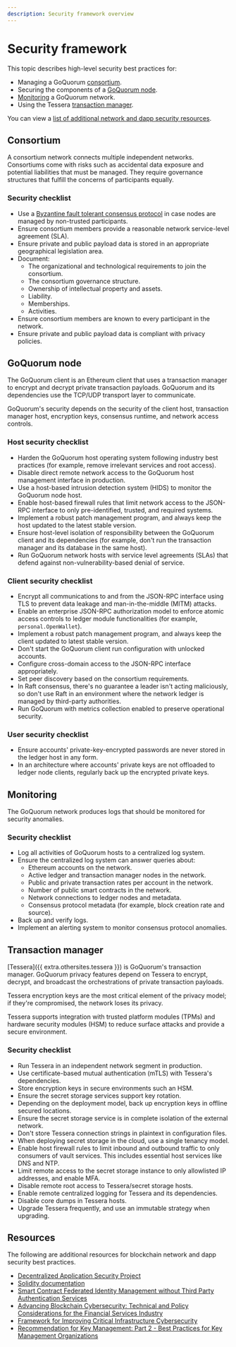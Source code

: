 ```yaml
---
description: Security framework overview
---
```


# Security framework

This topic describes high-level security best practices for:

- Managing a GoQuorum [consortium](#consortium).
- Securing the components of a [GoQuorum node](#goquorum-node).
- [Monitoring](#monitoring) a GoQuorum network.
- Using the Tessera [transaction manager](#transaction-manager).

You can view a [list of additional network and dapp security resources](#resources).

## Consortium

A consortium network connects multiple independent networks.
Consortiums come with risks such as accidental data exposure and potential liabilities that must be managed.
They require governance structures that fulfill the concerns of participants equally.

### Security checklist

- Use a [Byzantine fault tolerant consensus protocol](consensus/index.md) in case nodes are managed by non-trusted participants.
- Ensure consortium members provide a reasonable network service-level agreement (SLA).
- Ensure private and public payload data is stored in an appropriate geographical legislation area.
- Document:
    - The organizational and technological requirements to join the consortium.
    - The consortium governance structure.
    - Ownership of intellectual property and assets.
    - Liability.
    - Memberships.
    - Activities.
- Ensure consortium members are known to every participant in the network.
- Ensure private and public payload data is compliant with privacy policies.

## GoQuorum node

The GoQuorum client is an Ethereum client that uses a transaction manager to encrypt and decrypt private transaction payloads.
GoQuorum and its dependencies use the TCP/UDP transport layer to communicate.

GoQuorum's security depends on the security of the client host, transaction manager host, encryption keys, consensus
runtime, and network access controls.

### Host security checklist

- Harden the GoQuorum host operating system following industry best practices (for example, remove irrelevant services
  and root access).
- Disable direct remote network access to the GoQuorum host management interface in production.
- Use a host-based intrusion detection system (HIDS) to monitor the GoQuorum node host.
- Enable host-based firewall rules that limit network access to the JSON-RPC interface to only pre-identified, trusted,
  and required systems.
- Implement a robust patch management program, and always keep the host updated to the latest stable version.
- Ensure host-level isolation of responsibility between the GoQuorum client and its dependencies (for example, don't run
  the transaction manager and its database in the same host).
- Run GoQuorum network hosts with service level agreements (SLAs) that defend against non-vulnerability-based denial of service.

### Client security checklist

- Encrypt all communications to and from the JSON-RPC interface using TLS to prevent data leakage and
  man-in-the-middle (MITM) attacks.
- Enable an enterprise JSON-RPC authorization model to enforce atomic access controls to ledger module
  functionalities (for example, `personal.OpenWallet`).
- Implement a robust patch management program, and always keep the client updated to latest stable version.
- Don't start the GoQuorum client run configuration with unlocked accounts.
- Configure cross-domain access to the JSON-RPC interface appropriately.
- Set peer discovery based on the consortium requirements.
- In Raft consensus, there's no guarantee a leader isn't acting maliciously, so don't use Raft in an environment where
  the network ledger is managed by third-party authorities.
- Run GoQuorum with metrics collection enabled to preserve operational security.

### User security checklist

- Ensure accounts' private-key-encrypted passwords are never stored in the ledger host in any form.
- In an architecture where accounts' private keys are not offloaded to ledger node clients, regularly back up the
  encrypted private keys.

## Monitoring

The GoQuorum network produces logs that should be monitored for security anomalies.

### Security checklist

- Log all activities of GoQuorum hosts to a centralized log system.
- Ensure the centralized log system can answer queries about:
    - Ethereum accounts on the network.
    - Active ledger and transaction manager nodes in the network.
    - Public and private transaction rates per account in the network.
    - Number of public smart contracts in the network.
    - Network connections to ledger nodes and metadata.
    - Consensus protocol metadata (for example, block creation rate and source).
- Back up and verify logs.
- Implement an alerting system to monitor consensus protocol anomalies.

## Transaction manager

[Tessera]({{ extra.othersites.tessera }}) is GoQuorum's transaction manager.
GoQuorum privacy features depend on Tessera to encrypt, decrypt, and broadcast the orchestrations of private
transaction payloads.

Tessera encryption keys are the most critical element of the privacy model; if they're compromised, the network loses
its privacy.

Tessera supports integration with trusted platform modules (TPMs) and hardware security modules (HSM) to reduce surface
attacks and provide a secure environment.

### Security checklist

- Run Tessera in an independent network segment in production.
- Use certificate-based mutual authentication (mTLS) with Tessera's dependencies.
- Store encryption keys in secure environments such an HSM.
- Ensure the secret storage services support key rotation.
- Depending on the deployment model, back up encryption keys in offline secured locations.
- Ensure the secret storage service is in complete isolation of the external network.
- Don't store Tessera connection strings in plaintext in configuration files.
- When deploying secret storage in the cloud, use a single tenancy model.
- Enable host firewall rules to limit inbound and outbound traffic to only consumers of vault services.
  This includes essential host services like DNS and NTP.
- Limit remote access to the secret storage instance to only allowlisted IP addresses, and enable MFA.
- Disable remote root access to Tessera/secret storage hosts.
- Enable remote centralized logging for Tessera and its dependencies.
- Disable core dumps in Tessera hosts.
- Upgrade Tessera frequently, and use an immutable strategy when upgrading.

## Resources

The following are additional resources for blockchain network and dapp security best practices.

- [Decentralized Application Security Project](https://www.dasp.co/)
- [Solidity documentation](https://docs.soliditylang.org/en/v0.8.10/)
- [Smart Contract Federated Identity Management without Third Party Authentication Services](https://ws680.nist.gov/publication/get_pdf.cfm?pub_id=925957)
- [Advancing Blockchain Cybersecurity: Technical and Policy Considerations for the Financial Services Industry](https://query.prod.cms.rt.microsoft.com/cms/api/am/binary/RE1TH5G)
- [Framework for Improving Critical Infrastructure Cybersecurity](https://nvlpubs.nist.gov/nistpubs/CSWP/NIST.CSWP.04162018.pdf)
- [Recommendation for Key Management: Part 2 - Best Practices for Key Management Organizations](https://nvlpubs.nist.gov/nistpubs/SpecialPublications/NIST.SP.800-57pt2r1.pdf)
